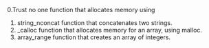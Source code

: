 0.Trust no one
function that allocates memory using
1. string_nconcat
function that concatenates two strings.
2. _calloc
function that allocates memory for an array, using malloc.
3. array_range
function that creates an array of integers.

